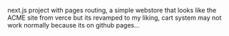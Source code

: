 next.js project with pages routing, a simple webstore that looks like the ACME site from verce but its revamped to my liking, cart system may not work normally because its on github pages...